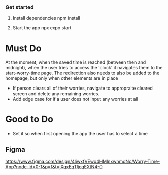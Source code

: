 ### Get started

1. Install dependencies
   npm install

2. Start the app
   npx expo start

# Must Do

At the moment, when the saved time is reached (between then and midnight), when the user tries to access the 'clock' it navigates them to the start-worry-time page.
The redirection also needs to also be added to the homepage, but only when other elements are in place

- If person clears all of their worries, navigate to appropraite cleared screen and delete any remaining worries.
- Add edge case for if a user does not input any worries at all

# Good to Do

- Set it so when first opening the app the user has to select a time

## Figma
https://www.figma.com/design/4liwxfVEwo4HMlnxwnmdNc/Worry-Time-App?node-id=0-1&p=f&t=jXqxEqTljcqEXtN4-0